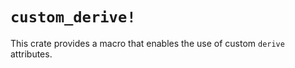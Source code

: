 
# `custom_derive!`

This crate provides a macro that enables the use of custom `derive` attributes.
